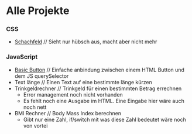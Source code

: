 # Alle Projekte

### CSS

- [Schachfeld](https://raw.githack.com/TomDBaer/projekte-basics-webdev/master/CSS/Schachfeld/index.html) // Sieht nur hübsch aus, macht aber nicht mehr
  

### JavaScript

- [Basic Button](https://raw.githack.com/TomDBaer/projekte-basics-webdev/master/Javascript/basic-button-click/index.html) // Einfache anbindung zwischen einem HTML Button und dem JS querySelector
- Text länge // Einen Text auf eine bestimmte länge kürzen
- Trinkgeldrechner // Trinkgeld für einen bestimmten Betrag errechnen
  - Error management noch nicht vorhanden
  - Es fehlt noch eine Ausgabe im HTML. Eine Eingabe hier wäre auch noch nett
- BMI Rechner // Body Mass Index berechnen
  - Gibt nur eine Zahl, if/switch mit was diese Zahl bedeutet wäre noch von vortei
